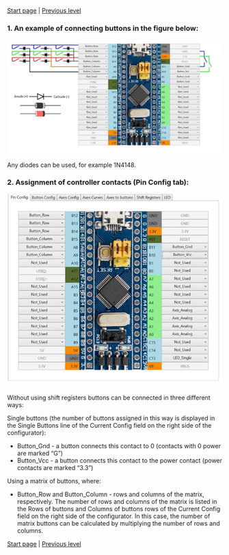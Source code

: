 

[Start page](../README.md) | [Previous level](Buttons-connection.md)

### 1. An example of connecting buttons in the figure below:

![](../images/K1.jpg)

Any diodes can be used, for example 1N4148.

### 2. Assignment of controller contacts (Pin Config tab):

![](../images/K2.jpg)

Without using shift registers buttons can be connected in three different ways:

Single buttons (the number of buttons assigned in this way is displayed in the Single Buttons line of the Current Config field on the right side of the configurator):
* Button_Gnd - a button connects this contact to 0 (contacts with 0 power are marked “G”)
* Button_Vcc - a button connects this contact to the power contact (power contacts are marked “3.3”)

Using a matrix of buttons, where:

* Button_Row and Button_Column - rows and columns of the matrix, respectively. The number of rows and columns of the matrix is ​​listed in the Rows of buttons and Columns of buttons rows of the Current Config field on the right side of the configurator. In this case, the number of matrix buttons can be calculated by multiplying the number of rows and columns.


[Start page](../README.md) | [Previous level](Buttons-connection.md)


